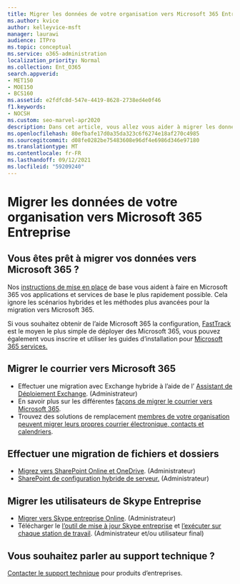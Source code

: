 ```yaml
---
title: Migrer les données de votre organisation vers Microsoft 365 Entreprise
ms.author: kvice
author: kelleyvice-msft
manager: laurawi
audience: ITPro
ms.topic: conceptual
ms.service: o365-administration
localization_priority: Normal
ms.collection: Ent_O365
search.appverid:
- MET150
- MOE150
- BCS160
ms.assetid: e2fdfc8d-547e-4419-8628-2738ed4e0f46
f1.keywords:
- NOCSH
ms.custom: seo-marvel-apr2020
description: Dans cet article, vous allez vous aider à migrer les données de votre organisation vers Microsoft 365.
ms.openlocfilehash: 80efbafe17d0a35da323c6f6274e18af270c4985
ms.sourcegitcommit: d08fe0282be75483608e96df4e6986d346e97180
ms.translationtype: MT
ms.contentlocale: fr-FR
ms.lasthandoff: 09/12/2021
ms.locfileid: "59209240"
---
```

# <a name="migrate-your-organization-data-to-microsoft-365-enterprise"></a>Migrer les données de votre organisation vers Microsoft 365 Entreprise

## <a name="ready-to-migrate-your-data-to-microsoft-365"></a>Vous êtes prêt à migrer vos données vers Microsoft 365 ?

Nos [instructions de mise en place](https://support.office.com/article/Set-up-Office-365-for-business-6a3a29a0-e616-4713-99d1-15eda62d04fa) de base vous aident à faire en Microsoft 365 vos applications et services de base le plus rapidement possible. Cela ignore les scénarios hybrides et les méthodes plus avancées pour la migration vers Microsoft 365. 
  
Si vous souhaitez obtenir de l’aide Microsoft 365 la configuration, [FastTrack](https://fasttrack.microsoft.com/office) est le moyen le plus simple de déployer des Microsoft 365, vous pouvez également vous inscrire et utiliser les guides d’installation pour [Microsoft 365 services.](setup-guides-for-microsoft-365.md)

## <a name="migrate-email-to-microsoft-365"></a>Migrer le courrier vers Microsoft 365
- Effectuer une migration avec Exchange hybride à l’aide de l’ [Assistant de Déploiement Exchange](https://technet.microsoft.com/exdeploy2013). (Administrateur)
- En savoir plus sur les différentes [façons de migrer le courrier vers Microsoft 365](https://support.office.com/article/Ways-to-migrate-multiple-email-accounts-to-Office-365-0a4913fe-60fb-498f-9155-a86516418842).
- Trouvez des solutions de remplacement [membres de votre organisation peuvent migrer leurs propres courrier électronique, contacts et calendriers](https://support.office.com/article/Migrate-email-and-contacts-to-Office-365-for-business-a3e3bddb-582e-4133-8670-e61b9f58627e).

## <a name="migrate-files-and-folders"></a>Effectuer une migration de fichiers et dossiers
- [Migrez vers SharePoint Online et OneDrive](/sharepointmigration/migrate-to-sharepoint-online). (Administrateur)
- [SharePoint de configuration hybride de serveur.](/SharePoint/hybrid/configuration-roadmaps) (Administrateur)

## <a name="migrate-skype-for-business-users"></a>Migrer les utilisateurs de Skype Entreprise
- [Migrer vers Skype entreprise Online](/SkypeForBusiness/hybrid/move-users-between-on-premises-and-cloud?bc=%2fSkypeForBusiness%2fbreadcrumb%2ftoc.json&toc=%2fSkypeForBusiness%2ftoc.json). (Administrateur)
- Télécharger le [l’outil de mise à jour Skype entreprise](https://www.microsoft.com/download/details.aspx?id=51659) et [l’exécuter sur chaque station de travail](https://support.office.com/article/Meeting-Update-Tool-for-Skype-for-Business-and-Lync-2b525fe6-ed0f-4331-b533-c31546fcf4d4). (Administrateur et/ou utilisateur final)
  
## <a name="need-to-talk-to-support"></a>Vous souhaitez parler au support technique ?
[Contacter le support technique](https://support.office.com/article/32a17ca7-6fa0-4870-8a8d-e25ba4ccfd4b) pour produits d’entreprises.